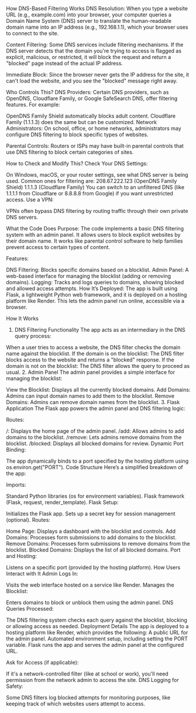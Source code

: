 How DNS-Based Filtering Works
DNS Resolution: When you type a website URL (e.g., example.com) into your browser, your computer queries a Domain Name System (DNS) server to translate the human-readable domain name into an IP address (e.g., 192.168.1.1), which your browser uses to connect to the site.

Content Filtering: Some DNS services include filtering mechanisms. If the DNS server detects that the domain you're trying to access is flagged as explicit, malicious, or restricted, it will block the request and return a "blocked" page instead of the actual IP address.

Immediate Block: Since the browser never gets the IP address for the site, it can't load the website, and you see the "blocked" message right away.

Who Controls This?
DNS Providers: Certain DNS providers, such as OpenDNS, Cloudflare Family, or Google SafeSearch DNS, offer filtering features. For example:

OpenDNS Family Shield automatically blocks adult content.
Cloudflare Family (1.1.1.3) does the same but can be customized.
Network Administrators: On school, office, or home networks, administrators may configure DNS filtering to block specific types of websites.

Parental Controls: Routers or ISPs may have built-in parental controls that use DNS filtering to block certain categories of sites.

How to Check and Modify This?
Check Your DNS Settings:

On Windows, macOS, or your router settings, see what DNS server is being used. Common ones for filtering are:
208.67.222.123 (OpenDNS Family Shield)
1.1.1.3 (Cloudflare Family)
You can switch to an unfiltered DNS (like 1.1.1.1 from Cloudflare or 8.8.8.8 from Google) if you want unrestricted access.
Use a VPN:

VPNs often bypass DNS filtering by routing traffic through their own private DNS servers.






What the Code Does
Purpose:
The code implements a basic DNS filtering system with an admin panel. It allows users to block explicit websites by their domain name. It works like parental control software to help families prevent access to certain types of content.

Features:

DNS Filtering: Blocks specific domains based on a blocklist.
Admin Panel: A web-based interface for managing the blocklist (adding or removing domains).
Logging: Tracks and logs queries to domains, showing blocked and allowed access attempts.
How It’s Deployed:
The app is built using Flask, a lightweight Python web framework, and it is deployed on a hosting platform like Render. This lets the admin panel run online, accessible via a browser.

How It Works
1. DNS Filtering Functionality
The app acts as an intermediary in the DNS query process:

When a user tries to access a website, the DNS filter checks the domain name against the blocklist.
If the domain is on the blocklist:
The DNS filter blocks access to the website and returns a "blocked" response.
If the domain is not on the blocklist:
The DNS filter allows the query to proceed as usual.
2. Admin Panel
The admin panel provides a simple interface for managing the blocklist:

View the Blocklist: Displays all the currently blocked domains.
Add Domains: Admins can input domain names to add them to the blocklist.
Remove Domains: Admins can remove domain names from the blocklist.
3. Flask Application
The Flask app powers the admin panel and DNS filtering logic:

Routes:

/: Displays the home page of the admin panel.
/add: Allows admins to add domains to the blocklist.
/remove: Lets admins remove domains from the blocklist.
/blocked: Displays all blocked domains for review.
Dynamic Port Binding:

The app dynamically binds to a port specified by the hosting platform using os.environ.get("PORT").
Code Structure
Here’s a simplified breakdown of the app:

Imports:

Standard Python libraries (os for environment variables).
Flask framework (Flask, request, render_template).
Flask Setup:

Initializes the Flask app.
Sets up a secret key for session management (optional).
Routes:

Home Page: Displays a dashboard with the blocklist and controls.
Add Domains: Processes form submissions to add domains to the blocklist.
Remove Domains: Processes form submissions to remove domains from the blocklist.
Blocked Domains: Displays the list of all blocked domains.
Port and Hosting:

Listens on a specific port (provided by the hosting platform).
How Users Interact with It
Admin Logs In:

Visits the web interface hosted on a service like Render.
Manages the Blocklist:

Enters domains to block or unblock them using the admin panel.
DNS Queries Processed:

The DNS filtering system checks each query against the blocklist, blocking or allowing access as needed.
Deployment Details
The app is deployed to a hosting platform like Render, which provides the following:
A public URL for the admin panel.
Automated environment setup, including setting the PORT variable.
Flask runs the app and serves the admin panel at the configured URL.

Ask for Access (if applicable):

If it's a network-controlled filter (like at school or work), you'll need permission from the network admin to access the site.
DNS Logging for Safety:

Some DNS filters log blocked attempts for monitoring purposes, like keeping track of which websites users attempt to access.

